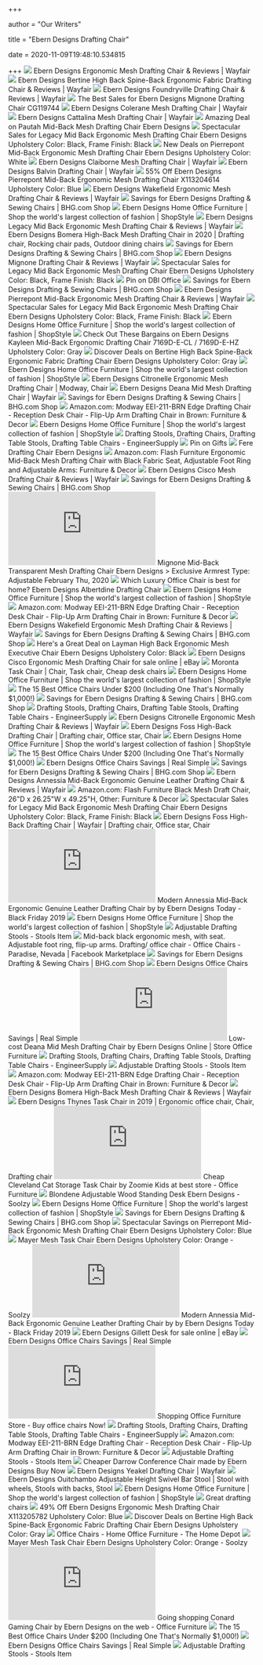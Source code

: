 +++
        
author = "Our Writers"
        
title = "Ebern Designs Drafting Chair"
        
date = 2020-11-09T19:48:10.534815
        
+++
[ ![](https://secure.img1-fg.wfcdn.com/im/92573712/resize-h800-w800%5Ecompr-r85/9312/93125724/Ergonomic+Mesh+Drafting+Chair.jpg)](https://secure.img1-fg.wfcdn.com/im/92573712/resize-h800-w800%5Ecompr-r85/9312/93125724/Ergonomic+Mesh+Drafting+Chair.jpg) Ebern Designs Ergonomic Mesh Drafting Chair & Reviews | Wayfair
[ ![](https://secure.img1-fg.wfcdn.com/im/30173881/compr-r85/9312/93124820/bertine-high-back-spine-back-ergonomic-fabric-drafting-chair.jpg)](https://secure.img1-fg.wfcdn.com/im/30173881/compr-r85/9312/93124820/bertine-high-back-spine-back-ergonomic-fabric-drafting-chair.jpg) Ebern Designs Bertine High Back Spine-Back Ergonomic Fabric Drafting Chair  & Reviews | Wayfair
[ ![](https://secure.img1-fg.wfcdn.com/im/10779708/resize-h800-w800%5Ecompr-r85/6980/69808242/Foundryville+Drafting+Chair.jpg)](https://secure.img1-fg.wfcdn.com/im/10779708/resize-h800-w800%5Ecompr-r85/6980/69808242/Foundryville+Drafting+Chair.jpg) Ebern Designs Foundryville Drafting Chair & Reviews | Wayfair
[ ![](https://images.prod.meredith.com/product/b10b8c9444eff66a907f73e5a25deccb/1576015333400/l/ebern-designs-mignone-ergonomic-mesh-drafting-chair-bf008633)](https://images.prod.meredith.com/product/b10b8c9444eff66a907f73e5a25deccb/1576015333400/l/ebern-designs-mignone-ergonomic-mesh-drafting-chair-bf008633) The Best Sales for Ebern Designs Mignone Drafting Chair CG119744
[ ![](https://secure.img1-fg.wfcdn.com/im/17850915/resize-h800-w800%5Ecompr-r85/9185/91859495/Colerane+Mesh+Drafting+Chair.jpg)](https://secure.img1-fg.wfcdn.com/im/17850915/resize-h800-w800%5Ecompr-r85/9185/91859495/Colerane+Mesh+Drafting+Chair.jpg) Ebern Designs Colerane Mesh Drafting Chair | Wayfair
[ ![](https://secure.img1-fg.wfcdn.com/im/41662827/resize-h800-w800%5Ecompr-r85/9185/91859619/Cattalina+Mesh+Drafting+Chair.jpg)](https://secure.img1-fg.wfcdn.com/im/41662827/resize-h800-w800%5Ecompr-r85/9185/91859619/Cattalina+Mesh+Drafting+Chair.jpg) Ebern Designs Cattalina Mesh Drafting Chair | Wayfair
[ ![](https://images.prod.meredith.com/product/64023cd8f4a298573265c4f04164f9d7/1570421429272/l/pautah-mid-back-mesh-drafting-chair-ebern-designs)](https://images.prod.meredith.com/product/64023cd8f4a298573265c4f04164f9d7/1570421429272/l/pautah-mid-back-mesh-drafting-chair-ebern-designs) Amazing Deal on Pautah Mid-Back Mesh Drafting Chair Ebern Designs
[ ![](https://images.prod.meredith.com/product/2e4f546afc710fe035a30ae66f1a4de3/1576490539629/l/mid-back-light-gray-mesh-ergonomic-mesh-drafting-chair-ebern-designs-upholstery-color-black-frame-finish-black)](https://images.prod.meredith.com/product/2e4f546afc710fe035a30ae66f1a4de3/1576490539629/l/mid-back-light-gray-mesh-ergonomic-mesh-drafting-chair-ebern-designs-upholstery-color-black-frame-finish-black) Spectacular Sales for Legacy Mid Back Ergonomic Mesh Drafting Chair Ebern  Designs Upholstery Color: Black, Frame Finish: Black
[ ![](https://images.prod.meredith.com/product/851fe7fb656b44725bec86c23fedfaf7/1574937556577/l/pierrepont-mid-back-ergonomic-mesh-drafting-chair-ebern-designs-upholstery-color-white)](https://images.prod.meredith.com/product/851fe7fb656b44725bec86c23fedfaf7/1574937556577/l/pierrepont-mid-back-ergonomic-mesh-drafting-chair-ebern-designs-upholstery-color-white) New Deals on Pierrepont Mid-Back Ergonomic Mesh Drafting Chair Ebern Designs  Upholstery Color: White
[ ![](https://secure.img1-fg.wfcdn.com/im/13060367/resize-h800-w800%5Ecompr-r85/6577/65770584/Claiborne+Mesh+Drafting+Chair.jpg)](https://secure.img1-fg.wfcdn.com/im/13060367/resize-h800-w800%5Ecompr-r85/6577/65770584/Claiborne+Mesh+Drafting+Chair.jpg) Ebern Designs Claiborne Mesh Drafting Chair | Wayfair
[ ![](https://secure.img1-fg.wfcdn.com/im/58842768/resize-h800-w800%5Ecompr-r85/3221/32213653/Balvin+Drafting+Chair.jpg)](https://secure.img1-fg.wfcdn.com/im/58842768/resize-h800-w800%5Ecompr-r85/3221/32213653/Balvin+Drafting+Chair.jpg) Ebern Designs Balvin Drafting Chair | Wayfair
[ ![](https://images.prod.meredith.com/product/c40e6b8b172f82b7a89349206cc5a186/1583014042785/l/ebern-designs-pierrepont-mid-back-ergonomic-mesh-drafting-chair-x113204614-upholstery-color-blue)](https://images.prod.meredith.com/product/c40e6b8b172f82b7a89349206cc5a186/1583014042785/l/ebern-designs-pierrepont-mid-back-ergonomic-mesh-drafting-chair-x113204614-upholstery-color-blue) 55% Off Ebern Designs Pierrepont Mid-Back Ergonomic Mesh Drafting Chair  X113204614 Upholstery Color: Blue
[ ![](https://secure.img1-fg.wfcdn.com/im/38904999/compr-r85/6474/64746327/wakefield-ergonomic-mesh-drafting-chair.jpg)](https://secure.img1-fg.wfcdn.com/im/38904999/compr-r85/6474/64746327/wakefield-ergonomic-mesh-drafting-chair.jpg) Ebern Designs Wakefield Ergonomic Mesh Drafting Chair & Reviews | Wayfair
[ ![](https://images.prod.meredith.com/product/9186fa77ee005a5b973772adc3dcfc6e/1564869717094/m/ebern-designs-voris-drafting-chair-v7307-casters-glides-hard-floor-casters)](https://images.prod.meredith.com/product/9186fa77ee005a5b973772adc3dcfc6e/1564869717094/m/ebern-designs-voris-drafting-chair-v7307-casters-glides-hard-floor-casters) Savings for Ebern Designs Drafting & Sewing Chairs | BHG.com Shop
[ ![](https://img.shopstyle-cdn.com/sim/12/37/123784d4867ac29bfe00d096f0bda01e_best/erasmos-mid-back-mesh-drafting-chair-ebern-designs.jpg)](https://img.shopstyle-cdn.com/sim/12/37/123784d4867ac29bfe00d096f0bda01e_best/erasmos-mid-back-mesh-drafting-chair-ebern-designs.jpg) Ebern Designs Home Office Furniture | Shop the world's largest collection  of fashion | ShopStyle
[ ![](https://secure.img1-fg.wfcdn.com/im/77907715/resize-h600-w600%5Ecompr-r85/1018/101847261/Legacy+Mid+Back+Ergonomic+Mesh+Drafting+Chair.jpg)](https://secure.img1-fg.wfcdn.com/im/77907715/resize-h600-w600%5Ecompr-r85/1018/101847261/Legacy+Mid+Back+Ergonomic+Mesh+Drafting+Chair.jpg) Ebern Designs Legacy Mid Back Ergonomic Mesh Drafting Chair & Reviews |  Wayfair
[ ![](https://i.pinimg.com/474x/4d/b8/06/4db806b46d9ad05a5dc1befa2b6f090f.jpg)](https://i.pinimg.com/474x/4d/b8/06/4db806b46d9ad05a5dc1befa2b6f090f.jpg) Ebern Designs Bomera High-Back Mesh Drafting Chair in 2020 | Drafting chair,  Rocking chair pads, Outdoor dining chairs
[ ![](https://images.prod.meredith.com/product/b2b0ae3370706064a41833dfaa2d1a2f/1564869720017/m/ebern-designs-voris-drafting-chair-v7307-casters-glides-carpet-casters)](https://images.prod.meredith.com/product/b2b0ae3370706064a41833dfaa2d1a2f/1564869720017/m/ebern-designs-voris-drafting-chair-v7307-casters-glides-carpet-casters) Savings for Ebern Designs Drafting & Sewing Chairs | BHG.com Shop
[ ![](https://secure.img1-fg.wfcdn.com/im/74789294/resize-h800-w800%5Ecompr-r85/7676/76760274/Mignone+Drafting+Chair.jpg)](https://secure.img1-fg.wfcdn.com/im/74789294/resize-h800-w800%5Ecompr-r85/7676/76760274/Mignone+Drafting+Chair.jpg) Ebern Designs Mignone Drafting Chair & Reviews | Wayfair
[ ![](https://images.prod.meredith.com/product/62747f8e220bd10b795db735e150b0f7/1601028178472/m/ebern-designs-pierrepont-mid-back-ergonomic-mesh-drafting-chair-x113204614-upholstery-color-dark-gray)](https://images.prod.meredith.com/product/62747f8e220bd10b795db735e150b0f7/1601028178472/m/ebern-designs-pierrepont-mid-back-ergonomic-mesh-drafting-chair-x113204614-upholstery-color-dark-gray) Spectacular Sales for Legacy Mid Back Ergonomic Mesh Drafting Chair Ebern  Designs Upholstery Color: Black, Frame Finish: Black
[ ![](https://i.pinimg.com/736x/25/6c/35/256c35abf438f181c0f3c41ffe6b69c0.jpg)](https://i.pinimg.com/736x/25/6c/35/256c35abf438f181c0f3c41ffe6b69c0.jpg) Pin on DBI Office
[ ![](https://images.prod.meredith.com/product/8f9e8489e24933020a57af12e0638fa4/1564869716961/m/ebern-designs-voris-drafting-chair-v7307-casters-glides-mushroom-glides)](https://images.prod.meredith.com/product/8f9e8489e24933020a57af12e0638fa4/1564869716961/m/ebern-designs-voris-drafting-chair-v7307-casters-glides-mushroom-glides) Savings for Ebern Designs Drafting & Sewing Chairs | BHG.com Shop
[ ![](https://secure.img1-fg.wfcdn.com/im/04822335/resize-h800-w800%5Ecompr-r85/9283/92839225/Pierrepont+Mid-Back+Ergonomic+Mesh+Drafting+Chair.jpg)](https://secure.img1-fg.wfcdn.com/im/04822335/resize-h800-w800%5Ecompr-r85/9283/92839225/Pierrepont+Mid-Back+Ergonomic+Mesh+Drafting+Chair.jpg) Ebern Designs Pierrepont Mid-Back Ergonomic Mesh Drafting Chair & Reviews |  Wayfair
[ ![](https://images.prod.meredith.com/product/ca5acc3694038c9e17fcb9a60ac38487/1583186570445/m/ebern-designs-bertine-high-back-spine-back-ergonomic-fabric-drafting-chair-x113204372-upholstery-color-black)](https://images.prod.meredith.com/product/ca5acc3694038c9e17fcb9a60ac38487/1583186570445/m/ebern-designs-bertine-high-back-spine-back-ergonomic-fabric-drafting-chair-x113204372-upholstery-color-black) Spectacular Sales for Legacy Mid Back Ergonomic Mesh Drafting Chair Ebern  Designs Upholstery Color: Black, Frame Finish: Black
[ ![](https://img.shopstyle-cdn.com/sim/e5/86/e586b39f1c5d539e6df0a6bef7059cff_xlarge/layman-high-back-ergonomic-mesh-executive-chair-ebern-designs-upholstery-color-green.jpg)](https://img.shopstyle-cdn.com/sim/e5/86/e586b39f1c5d539e6df0a6bef7059cff_xlarge/layman-high-back-ergonomic-mesh-executive-chair-ebern-designs-upholstery-color-green.jpg) Ebern Designs Home Office Furniture | Shop the world's largest collection  of fashion | ShopStyle
[ ![](https://images.prod.meredith.com/product/84616a6b12ce1ce70cc0f0bd8e05a9b8/1600250796353/l/ebern-designs-kayleen-mid-back-ergonomic-drafting-chair-7169d-e-cl-7169d-e-hz-upholstery-color-gray)](https://images.prod.meredith.com/product/84616a6b12ce1ce70cc0f0bd8e05a9b8/1600250796353/l/ebern-designs-kayleen-mid-back-ergonomic-drafting-chair-7169d-e-cl-7169d-e-hz-upholstery-color-gray) Check Out These Bargains on Ebern Designs Kayleen Mid-Back Ergonomic Drafting  Chair 7169D-E-CL / 7169D-E-HZ Upholstery Color: Gray
[ ![](https://images.prod.meredith.com/product/1e4f2cfd428d207c2ecf1fbc31d7bd83/1574936827286/m/saurabh-mid-back-ergonomic-mesh-drafting-chair-ebern-designs-upholstery-color-dark-gray)](https://images.prod.meredith.com/product/1e4f2cfd428d207c2ecf1fbc31d7bd83/1574936827286/m/saurabh-mid-back-ergonomic-mesh-drafting-chair-ebern-designs-upholstery-color-dark-gray) Discover Deals on Bertine High Back Spine-Back Ergonomic Fabric Drafting  Chair Ebern Designs Upholstery Color: Gray
[ ![](https://img.shopstyle-cdn.com/sim/18/dc/18dc3080cf9233ba0f51c1dc4fc55655_best/zaytoune-mesh-task-chair-ebern-designs.jpg)](https://img.shopstyle-cdn.com/sim/18/dc/18dc3080cf9233ba0f51c1dc4fc55655_best/zaytoune-mesh-task-chair-ebern-designs.jpg) Ebern Designs Home Office Furniture | Shop the world's largest collection  of fashion | ShopStyle
[ ![](https://i.pinimg.com/originals/5b/ed/62/5bed62711b3f9c8f96d928855299a334.jpg)](https://i.pinimg.com/originals/5b/ed/62/5bed62711b3f9c8f96d928855299a334.jpg) Ebern Designs Citronelle Ergonomic Mesh Drafting Chair | Modway, Chair
[ ![](https://secure.img1-fg.wfcdn.com/im/58025368/resize-h800-w800%5Ecompr-r85/1238/123845996/Deana+Mid+Mesh+Drafting+Chair.jpg)](https://secure.img1-fg.wfcdn.com/im/58025368/resize-h800-w800%5Ecompr-r85/1238/123845996/Deana+Mid+Mesh+Drafting+Chair.jpg) Ebern Designs Deana Mid Mesh Drafting Chair | Wayfair
[ ![](https://images.prod.meredith.com/product/7006eb9dc84006d647001e5a112704a3/1576475473875/m/ebern-designs-surbhi-drafting-chair-w002155743)](https://images.prod.meredith.com/product/7006eb9dc84006d647001e5a112704a3/1576475473875/m/ebern-designs-surbhi-drafting-chair-w002155743) Savings for Ebern Designs Drafting & Sewing Chairs | BHG.com Shop
[ ![](https://m.media-amazon.com/images/I/71NXx5SYP8L._AC_SS350_.jpg)](https://m.media-amazon.com/images/I/71NXx5SYP8L._AC_SS350_.jpg) Amazon.com: Modway EEI-211-BRN Edge Drafting Chair - Reception Desk Chair -  Flip-Up Arm Drafting Chair in Brown: Furniture & Decor
[ ![](https://img.shopstyle-cdn.com/sim/04/39/043991dae8cb9207261017886c862e7f_best/macarthur-guest-chair-ebern-designs.jpg)](https://img.shopstyle-cdn.com/sim/04/39/043991dae8cb9207261017886c862e7f_best/macarthur-guest-chair-ebern-designs.jpg) Ebern Designs Home Office Furniture | Shop the world's largest collection  of fashion | ShopStyle
[ ![](https://www.engineersupply.com/Images/Categories/Content/drafting-stools-chairs-BNR-1.jpg)](https://www.engineersupply.com/Images/Categories/Content/drafting-stools-chairs-BNR-1.jpg) Drafting Stools, Drafting Chairs, Drafting Table Stools, Drafting Table  Chairs - EngineerSupply
[ ![](https://i.pinimg.com/474x/3b/7b/1d/3b7b1d4f96c785f04f7d83f81aaacfa5.jpg)](https://i.pinimg.com/474x/3b/7b/1d/3b7b1d4f96c785f04f7d83f81aaacfa5.jpg) Pin on Gifts
[ ![](https://secure.img1-fg.wfcdn.com/im/86665094/resize-h400-w400%5Ecompr-r85/7381/73816534/.jpg)](https://secure.img1-fg.wfcdn.com/im/86665094/resize-h400-w400%5Ecompr-r85/7381/73816534/.jpg) Fere Drafting Chair Ebern Designs
[ ![](https://images-na.ssl-images-amazon.com/images/I/61ksLCUV%2BjL._AC_SL1000_.jpg)](https://images-na.ssl-images-amazon.com/images/I/61ksLCUV%2BjL._AC_SL1000_.jpg) Amazon.com: Flash Furniture Ergonomic Mid-Back Mesh Drafting Chair with  Black Fabric Seat, Adjustable Foot Ring and Adjustable Arms: Furniture &  Decor
[ ![](https://secure.img1-ag.wfcdn.com/im/53233747/resize-h800-w800%5Ecompr-r85/6577/65770531/Cisco+Mesh+Drafting+Chair.jpg)](https://secure.img1-ag.wfcdn.com/im/53233747/resize-h800-w800%5Ecompr-r85/6577/65770531/Cisco+Mesh+Drafting+Chair.jpg) Ebern Designs Cisco Mesh Drafting Chair & Reviews | Wayfair
[ ![](https://images.prod.meredith.com/product/5744cff6abe4a20ab70093d594351bb0/1595294088852/m/ebern-designs-citronelle-ergonomic-mesh-drafting-chair-x111198986)](https://images.prod.meredith.com/product/5744cff6abe4a20ab70093d594351bb0/1595294088852/m/ebern-designs-citronelle-ergonomic-mesh-drafting-chair-x111198986) Savings for Ebern Designs Drafting & Sewing Chairs | BHG.com Shop
[ ![](https://luizlou.co/img.php?img=aHR0cHM6Ly9zZWN1cmUuaW1nMS1hZy53ZmNkbi5jb20vaW0vMjkwMjkzODMvcmVzaXplLWg2MDAtdzYwMCU1RWNvbXByLXI4NS80ODIzLzQ4MjM2Njg3L21pZ25vbmUtbWlkLWJhY2stdHJhbnNwYXJlbnQtbWVzaC1kcmFmdGluZy1jaGFpci5qcGc=)](https://luizlou.co/img.php?img=aHR0cHM6Ly9zZWN1cmUuaW1nMS1hZy53ZmNkbi5jb20vaW0vMjkwMjkzODMvcmVzaXplLWg2MDAtdzYwMCU1RWNvbXByLXI4NS80ODIzLzQ4MjM2Njg3L21pZ25vbmUtbWlkLWJhY2stdHJhbnNwYXJlbnQtbWVzaC1kcmFmdGluZy1jaGFpci5qcGc=) Mignone Mid-Back Transparent Mesh Drafting Chair Ebern Designs > Exclusive  Armrest Type: Adjustable February Thu, 2020
[ ![](https://secure.img1-fg.wfcdn.com/im/21804502/resize-h310-w310%5Ecompr-r85/4399/123081393/Albertdine+Drafting+Chair.jpg)](https://secure.img1-fg.wfcdn.com/im/21804502/resize-h310-w310%5Ecompr-r85/4399/123081393/Albertdine+Drafting+Chair.jpg) Which Luxury Office Chair is best for home? Ebern Designs Albertdine Drafting  Chair
[ ![](https://img.shopstyle-cdn.com/sim/78/92/7892cf715ce8b468eac63620024b2e53_xlarge/prestridge-genuine-leather-executive-chair-ebern-designs-tilt-knee.jpg)](https://img.shopstyle-cdn.com/sim/78/92/7892cf715ce8b468eac63620024b2e53_xlarge/prestridge-genuine-leather-executive-chair-ebern-designs-tilt-knee.jpg) Ebern Designs Home Office Furniture | Shop the world's largest collection  of fashion | ShopStyle
[ ![](https://images-na.ssl-images-amazon.com/images/I/81Cp5kTnjYL._AC_SL1500_.jpg)](https://images-na.ssl-images-amazon.com/images/I/81Cp5kTnjYL._AC_SL1500_.jpg) Amazon.com: Modway EEI-211-BRN Edge Drafting Chair - Reception Desk Chair -  Flip-Up Arm Drafting Chair in Brown: Furniture & Decor
[ ![](https://secure.img1-fg.wfcdn.com/im/91499245/resize-h800-w800%5Ecompr-r85/3565/35658762/Wakefield+Ergonomic+Mesh+Drafting+Chair.jpg)](https://secure.img1-fg.wfcdn.com/im/91499245/resize-h800-w800%5Ecompr-r85/3565/35658762/Wakefield+Ergonomic+Mesh+Drafting+Chair.jpg) Ebern Designs Wakefield Ergonomic Mesh Drafting Chair & Reviews | Wayfair
[ ![](https://images.prod.meredith.com/product/18ac7e94332a365e7ad767843bf1839c/1594975017489/m/ebern-designs-legacy-mid-back-ergonomic-mesh-drafting-chair-x111463644-upholstery-color-black-frame-finish-white)](https://images.prod.meredith.com/product/18ac7e94332a365e7ad767843bf1839c/1594975017489/m/ebern-designs-legacy-mid-back-ergonomic-mesh-drafting-chair-x111463644-upholstery-color-black-frame-finish-white) Savings for Ebern Designs Drafting & Sewing Chairs | BHG.com Shop
[ ![](https://images.prod.meredith.com/product/56820687d1a5d27918135864cba79d19/1576490497247/l/high-back-red-mesh-ergonomic-swivel-office-chair-with-black-frame-and-flip-up-arms-ebern-designs-upholstery-color-black)](https://images.prod.meredith.com/product/56820687d1a5d27918135864cba79d19/1576490497247/l/high-back-red-mesh-ergonomic-swivel-office-chair-with-black-frame-and-flip-up-arms-ebern-designs-upholstery-color-black) Here's a Great Deal on Layman High Back Ergonomic Mesh Executive Chair  Ebern Designs Upholstery Color: Black
[ ![](https://i.ebayimg.com/images/g/PV4AAOSw2ZhfVcQv/s-l225.jpg)](https://i.ebayimg.com/images/g/PV4AAOSw2ZhfVcQv/s-l225.jpg) Ebern Designs Cisco Ergonomic Mesh Drafting Chair for sale online | eBay
[ ![](https://i.pinimg.com/originals/4f/b1/31/4fb131fd4598bd9efd15ed92c4d10be9.jpg)](https://i.pinimg.com/originals/4f/b1/31/4fb131fd4598bd9efd15ed92c4d10be9.jpg) Moronta Task Chair | Chair, Task chair, Cheap desk chairs
[ ![](https://img.shopstyle-cdn.com/sim/de/41/de41809f1649a2f3802667f912d1ce1f_xlarge/taplin-task-chair-ebern-designs.jpg)](https://img.shopstyle-cdn.com/sim/de/41/de41809f1649a2f3802667f912d1ce1f_xlarge/taplin-task-chair-ebern-designs.jpg) Ebern Designs Home Office Furniture | Shop the world's largest collection  of fashion | ShopStyle
[ ![](https://s.yimg.com/ny/api/res/1.2/VGk9Dd0sYSagFUTCOmizkA--/YXBwaWQ9aGlnaGxhbmRlcjt3PTk2MDtoPTY5MC45ODkwMTA5ODkwMTE-/https://s.yimg.com/uu/api/res/1.2/_phzGRor7Q4_zrpy3U4GzQ--~B/aD01MjQ7dz03Mjg7YXBwaWQ9eXRhY2h5b24-/https://media.zenfs.com/en/purewow_185/c0446f1287f16f675e1d44dccbc732b6)](https://s.yimg.com/ny/api/res/1.2/VGk9Dd0sYSagFUTCOmizkA--/YXBwaWQ9aGlnaGxhbmRlcjt3PTk2MDtoPTY5MC45ODkwMTA5ODkwMTE-/https://s.yimg.com/uu/api/res/1.2/_phzGRor7Q4_zrpy3U4GzQ--~B/aD01MjQ7dz03Mjg7YXBwaWQ9eXRhY2h5b24-/https://media.zenfs.com/en/purewow_185/c0446f1287f16f675e1d44dccbc732b6) The 15 Best Office Chairs Under $200 (Including One That's Normally $1,000!)
[ ![](https://images.prod.meredith.com/product/f2a2b5e2a6f2b007ef034f42d8c2c7fc/1595294747783/m/ebern-designs-legacy-mid-back-ergonomic-mesh-drafting-chair-x111463644-upholstery-color-black-frame-finish-black)](https://images.prod.meredith.com/product/f2a2b5e2a6f2b007ef034f42d8c2c7fc/1595294747783/m/ebern-designs-legacy-mid-back-ergonomic-mesh-drafting-chair-x111463644-upholstery-color-black-frame-finish-black) Savings for Ebern Designs Drafting & Sewing Chairs | BHG.com Shop
[ ![](https://www.engineersupply.com/Images/Categories/Content/drafting-stools-chairs-PF-A1.jpg)](https://www.engineersupply.com/Images/Categories/Content/drafting-stools-chairs-PF-A1.jpg) Drafting Stools, Drafting Chairs, Drafting Table Stools, Drafting Table  Chairs - EngineerSupply
[ ![](https://secure.img1-fg.wfcdn.com/im/79592270/resize-h800-w800%5Ecompr-r85/6577/65770570/Citronelle+Ergonomic+Mesh+Drafting+Chair.jpg)](https://secure.img1-fg.wfcdn.com/im/79592270/resize-h800-w800%5Ecompr-r85/6577/65770570/Citronelle+Ergonomic+Mesh+Drafting+Chair.jpg) Ebern Designs Citronelle Ergonomic Mesh Drafting Chair & Reviews | Wayfair
[ ![](https://i.pinimg.com/originals/6d/50/5a/6d505a4f54de5f4764849a17c64358cf.jpg)](https://i.pinimg.com/originals/6d/50/5a/6d505a4f54de5f4764849a17c64358cf.jpg) Ebern Designs Foss High-Back Drafting Chair | Drafting chair, Office star,  Chair
[ ![](https://img.shopstyle-cdn.com/sim/7f/a3/7fa3ed1f643ed730fe0e3d0f5f81ebcf_xlarge/jakobi-corner-reception-desk-ebern-designs.jpg)](https://img.shopstyle-cdn.com/sim/7f/a3/7fa3ed1f643ed730fe0e3d0f5f81ebcf_xlarge/jakobi-corner-reception-desk-ebern-designs.jpg) Ebern Designs Home Office Furniture | Shop the world's largest collection  of fashion | ShopStyle
[ ![](https://s.yimg.com/ny/api/res/1.2/gVv2_d6PihZaNLbfkD31Lw--/YXBwaWQ9aGlnaGxhbmRlcjt3PTY0MDtoPTM2Ny40NzI1Mjc0NzI1Mjc1/https://s.yimg.com/uu/api/res/1.2/XewDgyPgtqTOTc3xNwonqg--~B/aD00MTg7dz03Mjg7YXBwaWQ9eXRhY2h5b24-/https://media.zenfs.com/en/purewow_185/1a14a06aecae5dfb17082ced6d5644d1)](https://s.yimg.com/ny/api/res/1.2/gVv2_d6PihZaNLbfkD31Lw--/YXBwaWQ9aGlnaGxhbmRlcjt3PTY0MDtoPTM2Ny40NzI1Mjc0NzI1Mjc1/https://s.yimg.com/uu/api/res/1.2/XewDgyPgtqTOTc3xNwonqg--~B/aD00MTg7dz03Mjg7YXBwaWQ9eXRhY2h5b24-/https://media.zenfs.com/en/purewow_185/1a14a06aecae5dfb17082ced6d5644d1) The 15 Best Office Chairs Under $200 (Including One That's Normally $1,000!)
[ ![](https://images.prod.meredith.com/product/8db52fbdca8f8b0a490dc9ecada17337/1579082578861/m/freelandville-executive-chair-ebern-designs)](https://images.prod.meredith.com/product/8db52fbdca8f8b0a490dc9ecada17337/1579082578861/m/freelandville-executive-chair-ebern-designs) Ebern Designs Office Chairs Savings | Real Simple
[ ![](https://images.prod.meredith.com/product/6f49a2535bfd4bf3468913343583bbf2/1601201303879/m/ebern-designs-mid-back-black-ergonomic-mesh-with-seat-adjustable-foot-ring-and-flip-up-arms-drafting-chair-x113205782-upholstery-color-white)](https://images.prod.meredith.com/product/6f49a2535bfd4bf3468913343583bbf2/1601201303879/m/ebern-designs-mid-back-black-ergonomic-mesh-with-seat-adjustable-foot-ring-and-flip-up-arms-drafting-chair-x113205782-upholstery-color-white) Savings for Ebern Designs Drafting & Sewing Chairs | BHG.com Shop
[ ![](https://secure.img1-fg.wfcdn.com/im/98552149/compr-r85/3221/32213677/annessia-mid-back-ergonomic-genuine-leather-drafting-chair.jpg)](https://secure.img1-fg.wfcdn.com/im/98552149/compr-r85/3221/32213677/annessia-mid-back-ergonomic-genuine-leather-drafting-chair.jpg) Ebern Designs Annessia Mid-Back Ergonomic Genuine Leather Drafting Chair &  Reviews | Wayfair
[ ![](https://m.media-amazon.com/images/I/51ap0HkMzyL._AC_.__US500__.jpg)](https://m.media-amazon.com/images/I/51ap0HkMzyL._AC_.__US500__.jpg) Amazon.com: Flash Furniture Black Mesh Draft Chair, 26"D x 26.25"W x  49.25"H, Other: Furniture & Decor
[ ![](https://images.prod.meredith.com/product/69f7c11822383597238bde3ac70ac331/1574937366528/m/pergande-mid-back-ergonomic-mesh-task-chair-ebern-designs-upholstery-color-black-frame-color-white)](https://images.prod.meredith.com/product/69f7c11822383597238bde3ac70ac331/1574937366528/m/pergande-mid-back-ergonomic-mesh-task-chair-ebern-designs-upholstery-color-black-frame-color-white) Spectacular Sales for Legacy Mid Back Ergonomic Mesh Drafting Chair Ebern  Designs Upholstery Color: Black, Frame Finish: Black
[ ![](https://i.pinimg.com/originals/31/aa/e7/31aae727adf7d5a7564de41e802f8cb4.jpg)](https://i.pinimg.com/originals/31/aa/e7/31aae727adf7d5a7564de41e802f8cb4.jpg) Ebern Designs Foss High-Back Drafting Chair | Wayfair | Drafting chair,  Office star, Chair
[ ![](https://office.saledeal.style/img.php?img=aHR0cHM6Ly9zZWN1cmUuaW1nMS1mZy53ZmNkbi5jb20vaW0vNzYxNDk4MTcvcmVzaXplLWgxNjAtdzE2MCU1RWNvbXByLXI4NS8zODQzLzM4NDMwNzUyL2Vzc2VudGlhbHMtYmlnLWFuZC10YWxsLWV4ZWN1dGl2ZS1jaGFpci5qcGc=)](https://office.saledeal.style/img.php?img=aHR0cHM6Ly9zZWN1cmUuaW1nMS1mZy53ZmNkbi5jb20vaW0vNzYxNDk4MTcvcmVzaXplLWgxNjAtdzE2MCU1RWNvbXByLXI4NS8zODQzLzM4NDMwNzUyL2Vzc2VudGlhbHMtYmlnLWFuZC10YWxsLWV4ZWN1dGl2ZS1jaGFpci5qcGc=) Modern Annessia Mid-Back Ergonomic Genuine Leather Drafting Chair by by Ebern  Designs Today - Black Friday 2019
[ ![](https://img.shopstyle-cdn.com/sim/1c/3f/1c3f048dd92e01e4819675e2b0545b3e_xlarge/stampley-ergonomic-mesh-task-chair-ebern-designs-upholstery-color-blue-frame-color-gray.jpg)](https://img.shopstyle-cdn.com/sim/1c/3f/1c3f048dd92e01e4819675e2b0545b3e_xlarge/stampley-ergonomic-mesh-task-chair-ebern-designs-upholstery-color-blue-frame-color-gray.jpg) Ebern Designs Home Office Furniture | Shop the world's largest collection  of fashion | ShopStyle
[ ![](https://images-na.ssl-images-amazon.com/images/I/71wf-rkF7hL._AC_SY879_.jpg)](https://images-na.ssl-images-amazon.com/images/I/71wf-rkF7hL._AC_SY879_.jpg) Adjustable Drafting Stools - Stools Item
[ ![](https://lookaside.fbsbx.com/lookaside/crawler/media/?media_id=641061383159930)](https://lookaside.fbsbx.com/lookaside/crawler/media/?media_id=641061383159930) Mid-back black ergonomic mesh, with seat. Adjustable foot ring, flip-up  arms. Drafting/ office chair - Office Chairs - Paradise, Nevada | Facebook  Marketplace
[ ![](https://images.prod.meredith.com/product/1d590da5d8616d8ec52a10918bbf962a/1598652090410/m/ebern-designs-cattalina-mesh-drafting-chair-x113257693)](https://images.prod.meredith.com/product/1d590da5d8616d8ec52a10918bbf962a/1598652090410/m/ebern-designs-cattalina-mesh-drafting-chair-x113257693) Savings for Ebern Designs Drafting & Sewing Chairs | BHG.com Shop
[ ![](https://images.prod.meredith.com/product/2364de45d3e0ed0162323d0aacd90fc0/1568800909634/m/high-back-designer-white-mesh-executive-swivel-ergonomic-office-chair-with-adjustable-arms-ebern-designs)](https://images.prod.meredith.com/product/2364de45d3e0ed0162323d0aacd90fc0/1568800909634/m/high-back-designer-white-mesh-executive-swivel-ergonomic-office-chair-with-adjustable-arms-ebern-designs) Ebern Designs Office Chairs Savings | Real Simple
[ ![](https://gotoprice.agency/img.php?img=aHR0cHM6Ly9zZWN1cmUuaW1nMS1mZy53ZmNkbi5jb20vaW0vNzQ0MjYzODYvcmVzaXplLWg2MDAtdzYwMCU1RWNvbXByLXI4NS85Njc0Lzk2NzQ4ODE4L0RlYW5hK01pZCtNZXNoK0RyYWZ0aW5nK0NoYWlyLmpwZw==)](https://gotoprice.agency/img.php?img=aHR0cHM6Ly9zZWN1cmUuaW1nMS1mZy53ZmNkbi5jb20vaW0vNzQ0MjYzODYvcmVzaXplLWg2MDAtdzYwMCU1RWNvbXByLXI4NS85Njc0Lzk2NzQ4ODE4L0RlYW5hK01pZCtNZXNoK0RyYWZ0aW5nK0NoYWlyLmpwZw==) Low-cost Deana Mid Mesh Drafting Chair by Ebern Designs Online | Store  Office Furniture
[ ![](https://www.engineersupply.com/Images/Categories/Content/drafting-stools-chairs-PF-B1.jpg)](https://www.engineersupply.com/Images/Categories/Content/drafting-stools-chairs-PF-B1.jpg) Drafting Stools, Drafting Chairs, Drafting Table Stools, Drafting Table  Chairs - EngineerSupply
[ ![](https://ak1.ostkcdn.com/images/products/2353424/Boss-Adjustable-Black-Loop-Arm-Drafting-Stool-with-Wheel-Casters-d99be076-76b2-40e5-83d4-54e5d1a9c591.jpg)](https://ak1.ostkcdn.com/images/products/2353424/Boss-Adjustable-Black-Loop-Arm-Drafting-Stool-with-Wheel-Casters-d99be076-76b2-40e5-83d4-54e5d1a9c591.jpg) Adjustable Drafting Stools - Stools Item
[ ![](https://m.media-amazon.com/images/I/61XvARPR1LL._AC_SS350_.jpg)](https://m.media-amazon.com/images/I/61XvARPR1LL._AC_SS350_.jpg) Amazon.com: Modway EEI-211-BRN Edge Drafting Chair - Reception Desk Chair -  Flip-Up Arm Drafting Chair in Brown: Furniture & Decor
[ ![](https://secure.img1-fg.wfcdn.com/im/21289774/resize-h800-w800%5Ecompr-r85/3221/32213688/Bomera+High-Back+Mesh+Drafting+Chair.jpg)](https://secure.img1-fg.wfcdn.com/im/21289774/resize-h800-w800%5Ecompr-r85/3221/32213688/Bomera+High-Back+Mesh+Drafting+Chair.jpg) Ebern Designs Bomera High-Back Mesh Drafting Chair & Reviews | Wayfair
[ ![](https://i.pinimg.com/564x/68/68/8c/68688c56684046a06736ba04c5091717.jpg)](https://i.pinimg.com/564x/68/68/8c/68688c56684046a06736ba04c5091717.jpg) Ebern Designs Thynes Task Chair in 2019 | Ergonomic office chair, Chair, Drafting  chair
[ ![](http://v2.dsale.best/img.php?img=aHR0cHM6Ly9zZWN1cmUuaW1nMi1mZy53ZmNkbi5jb20vaW0vNzI1NjgzNzcvcmVzaXplLWgzMTAtdzMxMCU1RWNvbXByLXI4NS83ODc3Lzc4Nzc5MDMxL2JhcmNvLWRyYWZ0aW5nLWNoYWlyLmpwZw==)](http://v2.dsale.best/img.php?img=aHR0cHM6Ly9zZWN1cmUuaW1nMi1mZy53ZmNkbi5jb20vaW0vNzI1NjgzNzcvcmVzaXplLWgzMTAtdzMxMCU1RWNvbXByLXI4NS83ODc3Lzc4Nzc5MDMxL2JhcmNvLWRyYWZ0aW5nLWNoYWlyLmpwZw==) Cheap Cleveland Cat Storage Task Chair by Zoomie Kids at best store -  Office Furniture
[ ![](https://secure.img1-fg.wfcdn.com/im/94914068/resize-h400-w400%5Ecompr-r85/7914/79146073/.jpg)](https://secure.img1-fg.wfcdn.com/im/94914068/resize-h400-w400%5Ecompr-r85/7914/79146073/.jpg) Blondene Adjustable Wood Standing Desk Ebern Designs - Soolzy
[ ![](https://img.shopstyle-cdn.com/sim/72/9e/729e23be956ec61021148da2d0ba9bf5_xlarge/malbon-mesh-task-chair-ebern-designs-upholstery-color-green.jpg)](https://img.shopstyle-cdn.com/sim/72/9e/729e23be956ec61021148da2d0ba9bf5_xlarge/malbon-mesh-task-chair-ebern-designs-upholstery-color-green.jpg) Ebern Designs Home Office Furniture | Shop the world's largest collection  of fashion | ShopStyle
[ ![](https://images.prod.meredith.com/product/89b357ffb2b50dd5b3d75ed76358514b/1595801318822/m/ebern-designs-legacy-mid-back-ergonomic-mesh-drafting-chair-x111463644-upholstery-color-light-gray-frame-finish-black)](https://images.prod.meredith.com/product/89b357ffb2b50dd5b3d75ed76358514b/1595801318822/m/ebern-designs-legacy-mid-back-ergonomic-mesh-drafting-chair-x111463644-upholstery-color-light-gray-frame-finish-black) Savings for Ebern Designs Drafting & Sewing Chairs | BHG.com Shop
[ ![](https://assets.marthastewart.com/styles/wmax-1500/d24/ms-content-chairs-roller/ms-content-chairs-roller_horiz.jpg)](https://assets.marthastewart.com/styles/wmax-1500/d24/ms-content-chairs-roller/ms-content-chairs-roller_horiz.jpg) Spectacular Savings on Pierrepont Mid-Back Ergonomic Mesh Drafting Chair  Ebern Designs Upholstery Color: Blue
[ ![](https://secure.img1-fg.wfcdn.com/im/55915930/resize-h400-w400%5Ecompr-r85/7894/78941280/.jpg)](https://secure.img1-fg.wfcdn.com/im/55915930/resize-h400-w400%5Ecompr-r85/7894/78941280/.jpg) Mayer Mesh Task Chair Ebern Designs Upholstery Color: Orange - Soolzy
[ ![](https://office.saledeal.style/img.php?img=aHR0cHM6Ly9zZWN1cmUuaW1nMS1mZy53ZmNkbi5jb20vaW0vNTU0MTE0MDkvcmVzaXplLWgxNjAtdzE2MCU1RWNvbXByLXI4NS83NDYzLzc0NjMyNzk4L21lc2gtZHJhZnRpbmctY2hhaXIuanBn)](https://office.saledeal.style/img.php?img=aHR0cHM6Ly9zZWN1cmUuaW1nMS1mZy53ZmNkbi5jb20vaW0vNTU0MTE0MDkvcmVzaXplLWgxNjAtdzE2MCU1RWNvbXByLXI4NS83NDYzLzc0NjMyNzk4L21lc2gtZHJhZnRpbmctY2hhaXIuanBn) Modern Annessia Mid-Back Ergonomic Genuine Leather Drafting Chair by by Ebern  Designs Today - Black Friday 2019
[ ![](https://i.ebayimg.com/images/g/oGYAAOSw6vBd3bfF/s-l640.jpg)](https://i.ebayimg.com/images/g/oGYAAOSw6vBd3bfF/s-l640.jpg) Ebern Designs Gillett Desk for sale online | eBay
[ ![](https://images.prod.meredith.com/product/c966209a24649e8690c7891653cf5a32/1574938012113/m/annable-high-back-executive-chair-black-ebern-designs-frame-finish-black)](https://images.prod.meredith.com/product/c966209a24649e8690c7891653cf5a32/1574938012113/m/annable-high-back-executive-chair-black-ebern-designs-frame-finish-black) Ebern Designs Office Chairs Savings | Real Simple
[ ![](http://bwww.viewgreat.shop/img.php?img=aHR0cHM6Ly9zZWN1cmUuaW1nMi1mZy53ZmNkbi5jb20vaW0vNTIwNTkxMzQvcmVzaXplLWgzMTAtdzMxMCU1RWNvbXByLXI4NS82MTg4LzYxODg5MjkyL2xvZXNpbmctZXJnb25vbWljLW1lc2gtdGFzay1jaGFpci5qcGc=)](http://bwww.viewgreat.shop/img.php?img=aHR0cHM6Ly9zZWN1cmUuaW1nMi1mZy53ZmNkbi5jb20vaW0vNTIwNTkxMzQvcmVzaXplLWgzMTAtdzMxMCU1RWNvbXByLXI4NS82MTg4LzYxODg5MjkyL2xvZXNpbmctZXJnb25vbWljLW1lc2gtdGFzay1jaGFpci5qcGc=) Shopping Office Furniture Store - Buy office chairs Now!
[ ![](https://www.engineersupply.com/Images/Categories/Content/drafting-tools-chairs-FA-A1.jpg)](https://www.engineersupply.com/Images/Categories/Content/drafting-tools-chairs-FA-A1.jpg) Drafting Stools, Drafting Chairs, Drafting Table Stools, Drafting Table  Chairs - EngineerSupply
[ ![](https://m.media-amazon.com/images/I/714XtPpXPEL._AC_SS350_.jpg)](https://m.media-amazon.com/images/I/714XtPpXPEL._AC_SS350_.jpg) Amazon.com: Modway EEI-211-BRN Edge Drafting Chair - Reception Desk Chair -  Flip-Up Arm Drafting Chair in Brown: Furniture & Decor
[ ![](https://i5.walmartimages.com/asr/dd068c94-7fb7-4734-8824-46af36acb637_3.257c39b602ab1fa112d7440cc3832534.jpeg?odnWidth=450&odnHeight=450&odnBg=ffffff)](https://i5.walmartimages.com/asr/dd068c94-7fb7-4734-8824-46af36acb637_3.257c39b602ab1fa112d7440cc3832534.jpeg?odnWidth=450&odnHeight=450&odnBg=ffffff) Adjustable Drafting Stools - Stools Item
[ ![](https://secure.img1-fg.wfcdn.com/im/20512733/resize-h310-w310%5Ecompr-r85/9753/49139237/drinnon-mid-back-mesh-drafting-chair.jpg)](https://secure.img1-fg.wfcdn.com/im/20512733/resize-h310-w310%5Ecompr-r85/9753/49139237/drinnon-mid-back-mesh-drafting-chair.jpg) Cheaper Darrow Conference Chair made by Ebern Designs Buy Now
[ ![](https://secure.img1-fg.wfcdn.com/im/61376684/resize-h800-w800%5Ecompr-r85/8409/84090680/Yeakel+Drafting+Chair.jpg)](https://secure.img1-fg.wfcdn.com/im/61376684/resize-h800-w800%5Ecompr-r85/8409/84090680/Yeakel+Drafting+Chair.jpg) Ebern Designs Yeakel Drafting Chair | Wayfair
[ ![](https://i.pinimg.com/474x/7e/ca/6d/7eca6df7471e2e7d53bc6c1ea7b5da37.jpg)](https://i.pinimg.com/474x/7e/ca/6d/7eca6df7471e2e7d53bc6c1ea7b5da37.jpg) Ebern Designs Ouitchambo Adjustable Height Swivel Bar Stool | Stool with  wheels, Stools with backs, Stool
[ ![](https://img.shopstyle-cdn.com/sim/13/dd/13dd3e2983af52bc08a5010624c80a7a_best/froholdt-corner-reception-desk-ebern-designs.jpg)](https://img.shopstyle-cdn.com/sim/13/dd/13dd3e2983af52bc08a5010624c80a7a_best/froholdt-corner-reception-desk-ebern-designs.jpg) Ebern Designs Home Office Furniture | Shop the world's largest collection  of fashion | ShopStyle
[ ![](https://pragi.mertose.co/img_aHR0cHM6Ly9zZWN1cmUuaW1nMS1mZy53ZmNkbi5jb20vaW0vODg4NTcxNzYvcmVzaXplLWgzMTAtdzMxMCU1RWNvbXByLXI4NS81OTM5LzU5MzkyNzA4L2hpcnN0LW1lc2gtZHJhZnRpbmctY2hhaXIuanBn.png)](https://pragi.mertose.co/img_aHR0cHM6Ly9zZWN1cmUuaW1nMS1mZy53ZmNkbi5jb20vaW0vODg4NTcxNzYvcmVzaXplLWgzMTAtdzMxMCU1RWNvbXByLXI4NS81OTM5LzU5MzkyNzA4L2hpcnN0LW1lc2gtZHJhZnRpbmctY2hhaXIuanBn.png) Great drafting chairs
[ ![](https://images.prod.meredith.com/product/3fa9fca2daca02331c46ea19cd886e3d/1601071355095/l/ebern-designs-mid-back-black-ergonomic-mesh-with-seat-adjustable-foot-ring-and-flip-up-arms-drafting-chair-x113205782-upholstery-color-blue)](https://images.prod.meredith.com/product/3fa9fca2daca02331c46ea19cd886e3d/1601071355095/l/ebern-designs-mid-back-black-ergonomic-mesh-with-seat-adjustable-foot-ring-and-flip-up-arms-drafting-chair-x113205782-upholstery-color-blue) 49% Off Ebern Designs Ergonomic Mesh Drafting Chair X113205782 Upholstery  Color: Blue
[ ![](https://images.prod.meredith.com/product/e8d99f9a606133e48fd4f9d06f9c2784/1587895706858/m/office-high-back-executive-ergonomic-heated-massage-chair-ebern-designs-upholstery-color-black)](https://images.prod.meredith.com/product/e8d99f9a606133e48fd4f9d06f9c2784/1587895706858/m/office-high-back-executive-ergonomic-heated-massage-chair-ebern-designs-upholstery-color-black) Discover Deals on Bertine High Back Spine-Back Ergonomic Fabric Drafting  Chair Ebern Designs Upholstery Color: Gray
[ ![](https://images.homedepot-static.com/productImages/48beb7bc-9c96-4319-8d2b-08dc7fce21ab/svn/black-boss-office-drafting-chairs-b1615-bk-64_400.jpg)](https://images.homedepot-static.com/productImages/48beb7bc-9c96-4319-8d2b-08dc7fce21ab/svn/black-boss-office-drafting-chairs-b1615-bk-64_400.jpg) Office Chairs - Home Office Furniture - The Home Depot
[ ![](https://secure.img1-fg.wfcdn.com/im/19597552/resize-h400-w400%5Ecompr-r85/8600/86007008/.jpg)](https://secure.img1-fg.wfcdn.com/im/19597552/resize-h400-w400%5Ecompr-r85/8600/86007008/.jpg) Mayer Mesh Task Chair Ebern Designs Upholstery Color: Orange - Soolzy
[ ![](http://v2.dsale.best/img.php?img=aHR0cHM6Ly9zZWN1cmUuaW1nMi1mZy53ZmNkbi5jb20vaW0vNjgzMDQ5MzgvcmVzaXplLWgzMTAtdzMxMCU1RWNvbXByLXI4NS80MzA3LzQzMDcyOTgwL2F1ZHJpbmEtbWVzaC10YXNrLWNoYWlyLmpwZw==)](http://v2.dsale.best/img.php?img=aHR0cHM6Ly9zZWN1cmUuaW1nMi1mZy53ZmNkbi5jb20vaW0vNjgzMDQ5MzgvcmVzaXplLWgzMTAtdzMxMCU1RWNvbXByLXI4NS80MzA3LzQzMDcyOTgwL2F1ZHJpbmEtbWVzaC10YXNrLWNoYWlyLmpwZw==) Going shopping Conard Gaming Chair by Ebern Designs on the web - Office  Furniture
[ ![](https://s.yimg.com/ny/api/res/1.2/x.YUVsYOUy_ZHqSWraEsSQ--/YXBwaWQ9aGlnaGxhbmRlcjt3PTk2MDtoPTU1MS4yMDg3OTEyMDg3OTEy/https://s.yimg.com/uu/api/res/1.2/Z8bc2gBwzRDm3KvAiPHxeg--~B/aD00MTg7dz03Mjg7YXBwaWQ9eXRhY2h5b24-/https://media.zenfs.com/en/purewow_185/e6549e0940e15ef9aa08003b3884b1c3)](https://s.yimg.com/ny/api/res/1.2/x.YUVsYOUy_ZHqSWraEsSQ--/YXBwaWQ9aGlnaGxhbmRlcjt3PTk2MDtoPTU1MS4yMDg3OTEyMDg3OTEy/https://s.yimg.com/uu/api/res/1.2/Z8bc2gBwzRDm3KvAiPHxeg--~B/aD00MTg7dz03Mjg7YXBwaWQ9eXRhY2h5b24-/https://media.zenfs.com/en/purewow_185/e6549e0940e15ef9aa08003b3884b1c3) The 15 Best Office Chairs Under $200 (Including One That's Normally $1,000!)
[ ![](https://images.prod.meredith.com/product/b211f0ad6dc7a26c355036bba916b714/1579082714347/m/frackville-chair-ebern-designs)](https://images.prod.meredith.com/product/b211f0ad6dc7a26c355036bba916b714/1579082714347/m/frackville-chair-ebern-designs) Ebern Designs Office Chairs Savings | Real Simple
[ ![](https://ak1.ostkcdn.com/images/products/12142866/OneSpace-Adjustable-Drafting-Stool-with-Tractor-Seat-21f7abae-abc2-4a71-b4bf-0a032b7b2e25.jpg)](https://ak1.ostkcdn.com/images/products/12142866/OneSpace-Adjustable-Drafting-Stool-with-Tractor-Seat-21f7abae-abc2-4a71-b4bf-0a032b7b2e25.jpg) Adjustable Drafting Stools - Stools Item
